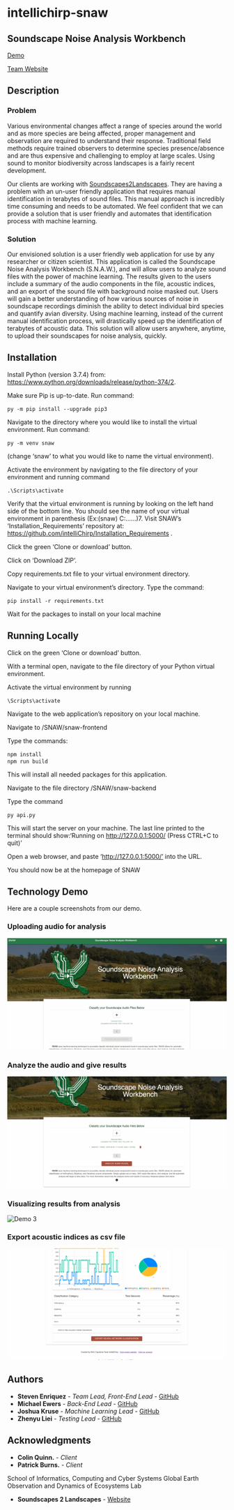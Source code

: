 # intellichirp-snaw
## Soundscape Noise Analysis Workbench

[Demo](https://github.com/intelliChirp/SNAW)

[Team Website](https://www.cefns.nau.edu/capstone/projects/CS/2020/IntelliChirp-S20/)

## Description

### Problem
Various environmental changes affect a range of species around the world and as more species are being affected, proper management and observation are required to understand their response. Traditional field methods require trained observers to determine species presence/absence and are thus expensive and challenging to employ at large scales. Using sound to monitor biodiversity across landscapes is a fairly recent development.

Our clients are working with [Soundscapes2Landscapes](https://soundscapes2landscapes.org/). They are having a problem with an un-user friendly application that requires manual identification in terabytes of sound files. This manual approach is incredibly time consuming and needs to be automated. We feel confident that we can provide a solution that is user friendly and automates that identification process with machine learning.

### Solution

Our envisioned solution is a user friendly web application for use by any researcher or citizen scientist. This application is called the Soundscape Noise Analysis Workbench (S.N.A.W.), and will allow users to analyze sound files with the power of machine learning. The results given to the users include a summary of the audio components in the file, acoustic indices, and an export of the sound file with background noise masked out. Users will gain a better understanding of how various sources of noise in soundscape recordings diminish the ability to detect individual bird species and quantify avian diversity. Using machine learning, instead of the current manual identification process, will drastically speed up the identification of terabytes of acoustic data. This solution will allow users anywhere, anytime, to upload their soundscapes for noise analysis, quickly.

## Installation

Install Python (version 3.7.4) from: 
https://www.python.org/downloads/release/python-374/2.

Make sure Pip is up-to-date. Run command: 
~~~~
py -m pip install --upgrade pip3
~~~~

Navigate to the directory where you would like to install the virtual environment. Run command:
~~~~
py -m venv snaw 
~~~~
(change ‘snaw’ to what you would like to name the virtual environment).

Activate the environment by navigating to the file directory of your environment and running command 
~~~~
.\Scripts\activate
~~~~

Verify that the virtual environment is running by looking on the left hand side of the bottom line. You should see the name of your virtual environment in parenthesis (Ex:(snaw) C:\......)7. Visit SNAW’s ‘Installation_Requirements’ repository at: https://github.com/intelliChirp/Installation_Requirements . 

Click the green ‘Clone or download’ button. 

Click on ‘Download ZIP’. 

Copy requirements.txt file to your virtual environment directory. 

Navigate to your virtual environment’s directory. Type the command: 
~~~~
pip install -r requirements.txt
~~~~
Wait for the packages to install on your local machine

## Running Locally

Click on the green ‘Clone or download’ button.

With a terminal open, navigate to the file directory of your Python virtual environment. 

Activate the virtual environment by running 
~~~~
\Scripts\activate
~~~~
Navigate to the web application’s repository on your local machine.

Navigate to /SNAW/snaw-frontend

Type the commands:
~~~~
npm install
npm run build
~~~~
This will install all needed packages for this application.

Navigate to the file directory /SNAW/snaw-backend

Type the command 
~~~~
py api.py
~~~~
This will start the server on your machine. The last line printed to the terminal should show:‘Running on http://127.0.0.1:5000/ (Press CTRL+C to quit)’

Open a web browser, and paste ‘​http://127.0.0.1:5000/​’ into the URL.

You should now be at the homepage of SNAW

## Technology Demo

Here are a couple screenshots from our demo.

### Uploading audio for analysis
![Demo 1](readme_images/upload.gif)

### Analyze the audio and give results
![Demo 2](readme_images/analyze.gif)

### Visualizing results from analysis
![Demo 3](readme_images/visualization.gif)

### Export acoustic indices as csv file
![Demo 3](readme_images/export.gif)

## Authors

* **Steven Enriquez** - *Team Lead, Front-End Lead* - [GitHub](https://github.com/stevenenriquez)
* **Michael Ewers** - *Back-End Lead* - [GitHub](https://github.com/MEwers96)
* **Joshua Kruse** - *Machine Learning Lead* - [GitHub](https://github.com/JoshEKruse)
* **Zhenyu Liei** - *Testing Lead* - [GitHub](https://github.com/lei37927)

## Acknowledgments

* **Colin Quinn.** - *Client*
* **Patrick Burns.** - *Client*

School of Informatics, Computing and Cyber Systems
Global Earth Observation and Dynamics of Ecosystems Lab

* **Soundscapes 2 Landscapes** - [Website](https://soundscapes2landscapes.org/)
